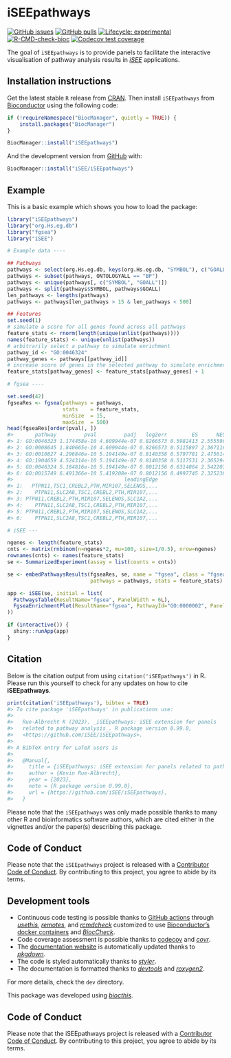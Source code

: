 
<!-- README.md is generated from README.Rmd. Please edit that file -->

# iSEEpathways

<!-- badges: start -->

[![GitHub
issues](https://img.shields.io/github/issues/iSEE/iSEEpathways)](https://github.com/iSEE/iSEEpathways/issues)
[![GitHub
pulls](https://img.shields.io/github/issues-pr/iSEE/iSEEpathways)](https://github.com/iSEE/iSEEpathways/pulls)
[![Lifecycle:
experimental](https://img.shields.io/badge/lifecycle-experimental-orange.svg)](https://lifecycle.r-lib.org/articles/stages.html#experimental)
[![R-CMD-check-bioc](https://github.com/iSEE/iSEEpathways/workflows/R-CMD-check-bioc/badge.svg)](https://github.com/iSEE/iSEEpathways/actions)
[![Codecov test
coverage](https://codecov.io/gh/iSEE/iSEEpathways/branch/main/graph/badge.svg)](https://app.codecov.io/gh/iSEE/iSEEpathways?branch=main)
<!-- badges: end -->

The goal of `iSEEpathways` is to provide panels to facilitate the
interactive visualisation of pathway analysis results in
*[iSEE](https://bioconductor.org/packages/3.18/iSEE)* applications.

## Installation instructions

Get the latest stable `R` release from
[CRAN](http://cran.r-project.org/). Then install `iSEEpathways` from
[Bioconductor](http://bioconductor.org/) using the following code:

``` r
if (!requireNamespace("BiocManager", quietly = TRUE)) {
    install.packages("BiocManager")
}

BiocManager::install("iSEEpathways")
```

And the development version from
[GitHub](https://github.com/iSEE/iSEEpathways) with:

``` r
BiocManager::install("iSEE/iSEEpathways")
```

## Example

This is a basic example which shows you how to load the package:

``` r
library("iSEEpathways")
library("org.Hs.eg.db")
library("fgsea")
library("iSEE")

# Example data ----

## Pathways
pathways <- select(org.Hs.eg.db, keys(org.Hs.eg.db, "SYMBOL"), c("GOALL"), keytype = "SYMBOL")
pathways <- subset(pathways, ONTOLOGYALL == "BP")
pathways <- unique(pathways[, c("SYMBOL", "GOALL")])
pathways <- split(pathways$SYMBOL, pathways$GOALL)
len_pathways <- lengths(pathways)
pathways <- pathways[len_pathways > 15 & len_pathways < 500]

## Features
set.seed(1)
# simulate a score for all genes found across all pathways
feature_stats <- rnorm(length(unique(unlist(pathways))))
names(feature_stats) <- unique(unlist(pathways))
# arbitrarily select a pathway to simulate enrichment
pathway_id <- "GO:0046324"
pathway_genes <- pathways[[pathway_id]]
# increase score of genes in the selected pathway to simulate enrichment
feature_stats[pathway_genes] <- feature_stats[pathway_genes] + 1

# fgsea ----

set.seed(42)
fgseaRes <- fgsea(pathways = pathways, 
                  stats    = feature_stats,
                  minSize  = 15,
                  maxSize  = 500)
head(fgseaRes[order(pval), ])
#>       pathway         pval         padj   log2err        ES      NES size
#> 1: GO:0046323 1.174458e-10 4.609944e-07 0.8266573 0.5982413 2.555596   75
#> 2: GO:0008645 1.840665e-10 4.609944e-07 0.8266573 0.5115897 2.367116  117
#> 3: GO:0010827 4.296846e-10 5.194149e-07 0.8140358 0.5797781 2.475614   77
#> 4: GO:1904659 4.524314e-10 5.194149e-07 0.8140358 0.5117531 2.365294  114
#> 5: GO:0046324 5.184816e-10 5.194149e-07 0.8012156 0.6314064 2.542207   59
#> 6: GO:0015749 6.491366e-10 5.419208e-07 0.8012156 0.4997745 2.325238  120
#>                                    leadingEdge
#> 1:   PTPN11,TSC1,CREBL2,PTH,MIR107,SELENOS,...
#> 2:    PTPN11,SLC2A8,TSC1,CREBL2,PTH,MIR107,...
#> 3: PTPN11,CREBL2,PTH,MIR107,SELENOS,SLC1A2,...
#> 4:    PTPN11,SLC2A8,TSC1,CREBL2,PTH,MIR107,...
#> 5: PTPN11,CREBL2,PTH,MIR107,SELENOS,SLC1A2,...
#> 6:    PTPN11,SLC2A8,TSC1,CREBL2,PTH,MIR107,...

# iSEE ---

ngenes <- length(feature_stats)
cnts <- matrix(rnbinom(n=ngenes*2, mu=100, size=1/0.5), nrow=ngenes)
rownames(cnts) <- names(feature_stats)
se <- SummarizedExperiment(assay = list(counts = cnts))

se <- embedPathwaysResults(fgseaRes, se, name = "fgsea", class = "fgsea", pathwayType = "GO",
                           pathways = pathways, stats = feature_stats)

app <- iSEE(se, initial = list(
  PathwaysTable(ResultName="fgsea", PanelWidth = 6L),
  FgseaEnrichmentPlot(ResultName="fgsea", PathwayId="GO:0000002", PanelWidth = 6L)
))

if (interactive()) {
  shiny::runApp(app)
}
```

## Citation

Below is the citation output from using `citation('iSEEpathways')` in R.
Please run this yourself to check for any updates on how to cite
**iSEEpathways**.

``` r
print(citation('iSEEpathways'), bibtex = TRUE)
#> To cite package 'iSEEpathways' in publications use:
#> 
#>   Rue-Albrecht K (2023). _iSEEpathways: iSEE extension for panels
#>   related to pathway analysis_. R package version 0.99.0,
#>   <https://github.com/iSEE/iSEEpathways>.
#> 
#> A BibTeX entry for LaTeX users is
#> 
#>   @Manual{,
#>     title = {iSEEpathways: iSEE extension for panels related to pathway analysis},
#>     author = {Kevin Rue-Albrecht},
#>     year = {2023},
#>     note = {R package version 0.99.0},
#>     url = {https://github.com/iSEE/iSEEpathways},
#>   }
```

Please note that the `iSEEpathways` was only made possible thanks to
many other R and bioinformatics software authors, which are cited either
in the vignettes and/or the paper(s) describing this package.

## Code of Conduct

Please note that the `iSEEpathways` project is released with a
[Contributor Code of
Conduct](http://bioconductor.org/about/code-of-conduct/). By
contributing to this project, you agree to abide by its terms.

## Development tools

- Continuous code testing is possible thanks to [GitHub
  actions](https://www.tidyverse.org/blog/2020/04/usethis-1-6-0/)
  through *[usethis](https://CRAN.R-project.org/package=usethis)*,
  *[remotes](https://CRAN.R-project.org/package=remotes)*, and
  *[rcmdcheck](https://CRAN.R-project.org/package=rcmdcheck)* customized
  to use [Bioconductor’s docker
  containers](https://www.bioconductor.org/help/docker/) and
  *[BiocCheck](https://bioconductor.org/packages/3.18/BiocCheck)*.
- Code coverage assessment is possible thanks to
  [codecov](https://codecov.io/gh) and
  *[covr](https://CRAN.R-project.org/package=covr)*.
- The [documentation website](http://iSEE.github.io/iSEEpathways) is
  automatically updated thanks to
  *[pkgdown](https://CRAN.R-project.org/package=pkgdown)*.
- The code is styled automatically thanks to
  *[styler](https://CRAN.R-project.org/package=styler)*.
- The documentation is formatted thanks to
  *[devtools](https://CRAN.R-project.org/package=devtools)* and
  *[roxygen2](https://CRAN.R-project.org/package=roxygen2)*.

For more details, check the `dev` directory.

This package was developed using
*[biocthis](https://bioconductor.org/packages/3.18/biocthis)*.

## Code of Conduct

Please note that the iSEEpathways project is released with a
[Contributor Code of
Conduct](http://bioconductor.org/about/code-of-conduct/). By
contributing to this project, you agree to abide by its terms.
